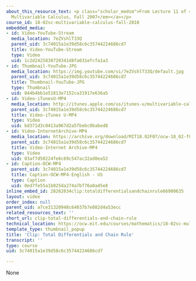 ```yaml
---
about_this_resource_text: <p class="scholar_medsm">From Lecture 11 of <a href="http://ocw.mit.edu/courses/mathematics/18-02-multivariable-calculus-fall-2007/video-lectures/"><em>18.02
  Multivariable Calculus, Fall 2007</em></a></p>
course_id: 18-02sc-multivariable-calculus-fall-2010
embedded_media:
- id: Video-YouTube-Stream
  media_location: 7eZVshlT33Q
  parent_uid: 3c74015a1e39d58c6c35744224686cd7
  title: Video-YouTube-Stream
  type: Video
  uid: 1c2d2425830720341d8fa031efcfa1a3
- id: Thumbnail-YouTube-JPG
  media_location: https://img.youtube.com/vi/7eZVshlT33Q/default.jpg
  parent_uid: 3c74015a1e39d58c6c35744224686cd7
  title: Thumbnail-YouTube-JPG
  type: Thumbnail
  uid: 844b4bb1e51813e7152ca31917e636a5
- id: Video-iTunesU-MP4
  media_location: http://itunes.apple.com/us/itunes-u/multivariable-calculus-spring/id354869122
  parent_uid: 3c74015a1e39d58c6c35744224686cd7
  title: Video-iTunes U-MP4
  type: Video
  uid: bd371d3c0413a967d2a5fbebc0babed8
- id: Video-InternetArchive-MP4
  media_location: https://archive.org/download/MIT18.02F07/ocw-18_02-f07-lec11_300k.mp4
  parent_uid: 3c74015a1e39d58c6c35744224686cd7
  title: Video-Internet Archive-MP4
  type: Video
  uid: 03af7d50224fe6c69c547ac32ad0ea52
- id: Caption-OCW-MP4
  parent_uid: 3c74015a1e39d58c6c35744224686cd7
  title: Caption-OCW-MP4-English - US
  type: Caption
  uid: 0ed7fe55a1b025da274a7bf76a0a45e8
inline_embed_id: 28262034clip:totaldifferentialsandchainrule66900635
layout: video
order_index: null
parent_uid: a7ce31320948c64037b7e082d4a53ecc
related_resources_text: ''
short_url: clip-total-differentials-and-chain-rule
technical_location: https://ocw.mit.edu/courses/mathematics/18-02sc-multivariable-calculus-fall-2010/2.-partial-derivatives/part-b-chain-rule-gradient-and-directional-derivatives/session-32-total-differentials-and-the-chain-rule/clip-total-differentials-and-chain-rule
template_type: thumbnail_popup
title: 'Clip: Total Differentials and Chain Rule'
transcript: ''
type: course
uid: 3c74015a1e39d58c6c35744224686cd7

---
```

None